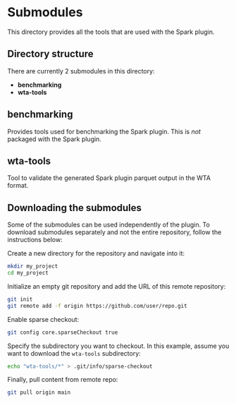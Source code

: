 # Submodules
This directory provides all the tools that are used with the Spark plugin.

## Directory structure
There are currently 2 submodules in this directory:
- **benchmarking**
- **wta-tools**

## benchmarking
Provides tools used for benchmarking the Spark plugin. This is *not* packaged with the Spark plugin.

## wta-tools
Tool to validate the generated Spark plugin parquet output in the WTA format.

## Downloading the submodules
Some of the submodules can be used independently of the plugin. To download submodules separately and not the entire repository, follow the instructions below:

Create a new directory for the repository and navigate into it:
```bash
mkdir my_project
cd my_project
```

Initialize an empty git repository and add the URL of this remote repository:
```bash
git init
git remote add -f origin https://github.com/user/repo.git
```

Enable sparse checkout:
```bash
git config core.sparseCheckout true
```

Specify the subdirectory you want to checkout. In this example, assume you want to download the `wta-tools` subdirectory:
```bash
echo "wta-tools/*" > .git/info/sparse-checkout
```

Finally, pull content from remote repo:
```bash
git pull origin main
```